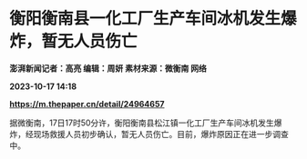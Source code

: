 # 衡阳衡南县一化工厂生产车间冰机发生爆炸，暂无人员伤亡
**澎湃新闻记者：高亮 编辑：周妍 素材来源：微衡南 网络**

**2023-10-17 14:18**

**https://m.thepaper.cn/detail/24964657**

据微衡南，17日17时50分许，衡阳衡南县松江镇一化工厂生产车间冰机发生爆炸，经现场救援人员初步确认，暂无人员伤亡。目前，爆炸原因正在进一步调查中。